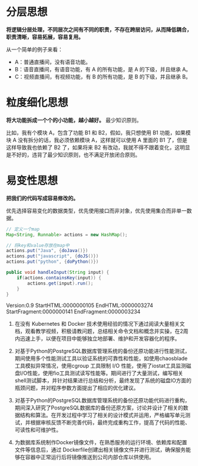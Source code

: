 # 分层思想
**将逻辑分层处理，不同层次之间有不同的职责，不存在跨层访问，从而降低耦合，职责清晰，容易拓展，容易复用。**

从一个简单的例子来看：
- A：普通直播间，没有语音功能。
- B：语音直播间，有语音功能，有 A 的所有功能，是 A 的下级，并且继承 A。
- C：视频直播间，有视频功能，有 B 的所有功能，是 B 的下级，并且继承 B。

# 粒度细化思想
**将大功能拆成一个个的小功能，越小越好。** 最少知识原则。

比如，我有个模块 A，包含了功能 B1 和 B2，假如，我只想使用 B1 功能，如果模块 A 没有拆分的话，我必须依赖模块 A，这样就可以使用 A 里面的 B1 了，但是这样导致我也依赖了 B2 了，如果将来 B2 有改动，我就不得不跟着变化，这明显是不好的，违背了最少知识原则，也不满足开放闭合原则。

#  易变性思想
**把我们的代码写成容易修改的。**

优先选择容易变化的数据类型，优先使用接口而非对象，优先使用集合而非单一数据。

```java
// 定义一个map
Map<String, Runnable> actions = new HashMap();

// 将key和value存放在map中
actions.put("Java", {doJava()})
actions.put("javascript", {doJS()})
actions.put("python", {doPython()})

public void handleInput(String input) {
    if(actions.containsKey(input)) {
        actions.get(input).run();
    }
}

```

Version:0.9 StartHTML:0000000105 EndHTML:0000003274 StartFragment:0000000141 EndFragment:0000003234

1. 在没有 Kubernetes 和 Docker 技术使用经验的情况下通过阅读大量相关文档，观看教学视频，积极请教问题，总结相关命令文档和概念并实操，在2周内迅速上手，以便在项目中能够独立地部署、维护和开发容器化的程序。

2. 对基于Python的PostgreSQL数据库管理系统的备份还原功能进行性能测试，期间使用多个性能测试工具以验证系统的可靠性和性能，如使用chaosblade 工具模拟异常情况，使用cgroup 工具限制 I/O 性能，使用了iostat工具监测磁盘I/O性能，使用fio工具测试读写性能等。期间进行了大量测试，编写相关shell测试脚本，并针对结果进行总结和分析，最终发现了系统的磁盘IO方面的瓶颈问题，并对程序参数方面提出了相应的优化建议。

3. 对基于Python的PostgreSQL数据库管理系统的备份还原功能代码进行重构，期间深入研究了PostgreSQL数据库的备份还原方案，讨论并设计了相关的数据结构和算法。在开发过程中学习了相关的设计模式并运用，严格编写单元测试，并根据审核反馈不断完善代码，最终完成重构工作，提高了代码的性能、可读性和可维护性。

4. 为数据库系统制作Docker镜像文件，在熟悉服务的运行环境、依赖库和配置文件等信息后，通过 Dockerfile创建出相关镜像文件并进行测试，确保服务能够在容器中正常运行后将镜像推送到公司内部仓库以供使用。
